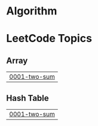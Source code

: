 # Algorithm
<!---LeetCode Topics Start-->
# LeetCode Topics
## Array
|  |
| ------- |
| [0001-two-sum](https://github.com/yanggwangseong/Algorithm/tree/master/0001-two-sum) |
## Hash Table
|  |
| ------- |
| [0001-two-sum](https://github.com/yanggwangseong/Algorithm/tree/master/0001-two-sum) |
<!---LeetCode Topics End-->